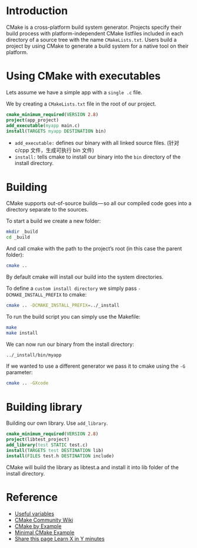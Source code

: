 # Introduction

CMake is a cross-platform build system generator. Projects specify their build process with platform-independent CMake listfiles included in each directory of a source tree with the name `CMakeLists.txt`. Users build a project by using CMake to generate a build system for a native tool on their platform.

# Using CMake with executables

Lets assume we have a simple app with a `single .c` file.

We by creating a `CMakeLists.txt` file in the root of our project.

```cmake
cmake_minimum_required(VERSION 2.8)
project(app_project)
add_executable(myapp main.c)
install(TARGETS myapp DESTINATION bin)
```

* `add_executable:` defines our binary with all linked source files. (针对 c/cpp 文件，生成可执行 bin 文件)
* `install:` tells cmake to install our binary into the `bin` directory of the install directory.

# Building

CMake supports out-of-source builds — so all our compiled code goes into a directory separate to the sources.

To start a build we create a new folder:

```bash
mkdir _build
cd _build
```

And call cmake with the path to the project’s root (in this case the parent folder):

```bash
cmake ..
```

By default cmake will install our build into the system directories.

To define a `custom install directory` we simply pass `-DCMAKE_INSTALL_PREFIX` to cmake:

```bash
cmake .. -DCMAKE_INSTALL_PREFIX=../_install
```

To run the build script you can simply use the Makefile:
```bash
make
make install
```

We can now run our binary from the install directory:
```bash
../_install/bin/myapp
```

If we wanted to use a different generator we pass it to cmake using the `-G` parameter:
```bash
cmake .. -GXcode
```

# Building library

Building our own library. Use `add_library`.

```cmake
cmake_minimum_required(VERSION 2.8)
project(libtest_project)
add_library(test STATIC test.c)
install(TARGETS test DESTINATION lib)
install(FILES test.h DESTINATION include)
```
CMake will build the library as libtest.a and install it into lib folder of the install directory.

# Reference

* [Useful variables](https://gitlab.kitware.com/cmake/community/wikis/doc/cmake/Useful-Variables)
* [CMake Community Wiki](https://gitlab.kitware.com/cmake/community/wikis/Home)
* [CMake by Example](https://mirkokiefer.com/cmake-by-example-f95eb47d45b1)
* [Minimal CMake Example](https://github.com/krux02/minimal_cmake_example)
* [Share this page Learn X in Y minutes](https://learnxinyminutes.com/docs/cmake/)